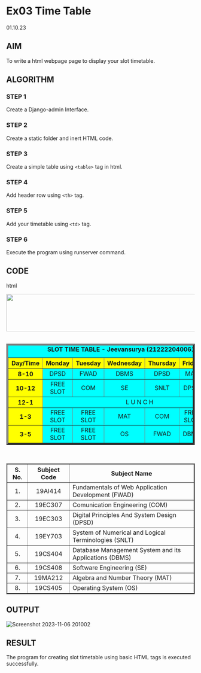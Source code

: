 # Ex03 Time Table
01.10.23
## AIM
To write a html webpage page to display your slot timetable.

## ALGORITHM
### STEP 1
Create a Django-admin Interface.

### STEP 2
Create a static folder and inert HTML code.

### STEP 3
Create a simple table using ```<table>``` tag in html.

### STEP 4
Add header row using ```<th>``` tag.

### STEP 5
Add your timetable using ```<td>``` tag.

### STEP 6
Execute the program using runserver command.

## CODE
html
<!DOCTYPE html>
<html lang="en">
<head>
<title>Slot Timetable</title>
</head>
<body>
<center>
<img src="https://i.ibb.co/hc30Wwc/WEB-LOGO-01.png" height="100" width="540">
</center>
<br>
<table align="center" width="540" cellspacing="2" cellpadding="4" border="5" bgcolor="cyan">
<caption><b>SLOT TIME TABLE - Jeevansurya (212222040061)</b></caption>
<tr align="center">
<th bgcolor="yellow">Day/Time</th>
<th bgcolor="yellow">Monday</th>
<th bgcolor="yellow">Tuesday</th>
<th bgcolor="yellow">Wednesday</th>
<th bgcolor="yellow">Thursday</th>
<th bgcolor="yellow">Friday</th>
<th bgcolor="yellow">Saturday</th>
</tr>
<tr align="center">
<th bgcolor="yellow">8-10</th>
<td>DPSD</td>
<td>FWAD</td>
<td>DBMS</td>
<td>DPSD</td>
<td>MAT</td>
<td>OS</td>
</tr>
<tr align="center">
<th bgcolor="yellow">10-12</th>
<td>FREE SLOT</td>
<td>COM</td>
<td>SE</td>
<td>SNLT</td>
<td>DPSD</td>
<td>FREE SLOT</td>
</tr>
<tr>
<th bgcolor="yellow">12-1</th>
<td colspan="6" align="center">L U N C H</td>
</tr>
<tr align="center">
<th bgcolor="yellow">1-3</th>
<td>FREE SLOT</td>
<td>FREE SLOT</td>
<td>MAT</td>
<td>COM</td>
<td>FREE SLOT</td>
<td>DBMS</td>
</tr>
<tr align="center">
<th bgcolor="yellow">3-5</th>
<td>FREE SLOT</td>
<td>FREE SLOT</td>
<td>OS</td>
<td>FWAD</td>
<td>DBMS</td>
<td>FWAD</td>
</tr>
</table>
<br>
<table align="center" cellspacing="2" cellpadding="4" border="2">
<tr align="center">
<th>S. No.</th>
<th>Subject Code</th>
<th>Subject Name</th>
</tr>
<tr>
<td align="center">1.</td>
<td align="center">19AI414</td>
<td>Fundamentals of Web Application Development (FWAD)</td>
</tr>
<tr>
<td align="center">2.</td>
<td align="center">19EC307</td>
<td>Comunication Engineering (COM)</td>
</tr>
<tr>
<td align="center">3.</td>
<td align="center">19EC303</td>
<td>Digital Principles And System Design (DPSD)</td>
</tr>
<tr>
<td align="center">4.</td>
<td align="center">19EY703</td>
<td>System of Numerical and Logical Terminologies (SNLT)</td>
</tr>
<tr>
<td align="center">5.</td>
<td align="center">19CS404</td>
<td>Database Management System and its Applications (DBMS)</td>
</tr>
<tr>
<td align="center">6.</td>
<td align="center">19CS408</td>
<td>Software Engineering (SE)</td>
</tr>
</tr>
<td align="center">7.</td>
<td align="center">19MA212</td>
<td>Algebra and Number Theory (MAT)</td>
</tr>
</tr>
<td align="center">8.</td>
<td align="center">19CS405</td>
<td>Operating System (OS)</td>
</tr>
</table>
</body>
</html>

## OUTPUT
![Screenshot 2023-11-06 201002](https://github.com/jeevansurya30/slot/assets/129417865/9bcdc06a-7be5-46a4-abdd-634035620a60)



## RESULT
The program for creating slot timetable using basic HTML tags is executed successfully.

